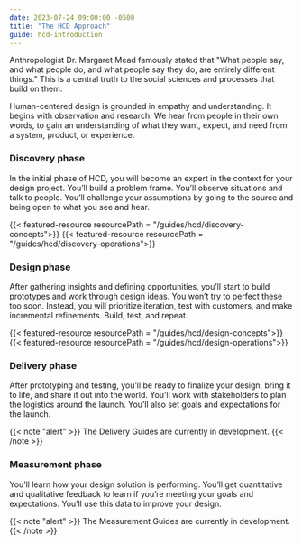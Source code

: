 ```yaml
---
date: 2023-07-24 09:00:00 -0500
title: "The HCD Approach"
guide: hcd-introduction
---
```


Anthropologist Dr. Margaret Mead famously stated that "What people say, and what people do, and what people say they do, are entirely different things." This is a central truth to the social sciences and processes that build on them.

Human-centered design is grounded in empathy and understanding. It begins with observation and research. We hear from people in their own words, to gain an understanding of what they want, expect, and need from a system, product, or experience.

### Discovery phase

In the initial phase of HCD, you will become an expert in the context for your design project. You’ll build a problem frame. You’ll observe situations and talk to people. You’ll challenge your assumptions by going to the source and being open to what you see and hear.

{{< featured-resource resourcePath = "/guides/hcd/discovery-concepts">}}
{{< featured-resource resourcePath = "/guides/hcd/discovery-operations">}}

### Design phase

After gathering insights and defining opportunities, you’ll start to build prototypes and work through design ideas. You won’t try to perfect these too soon. Instead, you will prioritize iteration, test with customers, and make incremental refinements. Build, test, and repeat.

{{< featured-resource resourcePath = "/guides/hcd/design-concepts">}}
{{< featured-resource resourcePath = "/guides/hcd/design-operations">}}

### Delivery phase

After prototyping and testing, you’ll be ready to finalize your design, bring it to life, and share it out into the world. You’ll work with stakeholders to plan the logistics around the launch. You’ll also set goals and expectations for the launch.

{{< note "alert" >}}
The Delivery Guides are currently in development.
{{< /note >}}

### Measurement phase

You’ll learn how your design solution is performing. You’ll get quantitative and qualitative feedback to learn if you’re meeting your goals and expectations. You’ll use this data to improve your design.

{{< note "alert" >}}
The Measurement Guides are currently in development.
{{< /note >}}